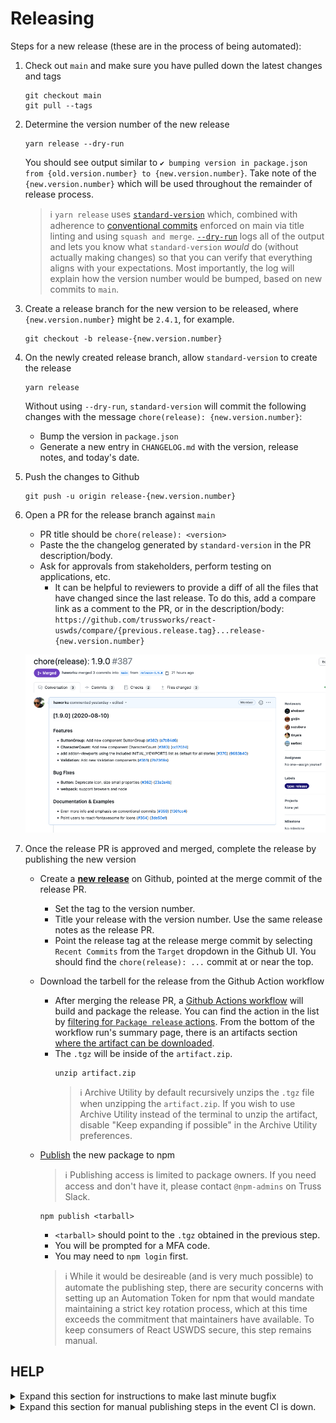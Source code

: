 # Releasing

Steps for a new release (these are in the process of being automated):

1. Check out `main` and make sure you have pulled down the latest changes and tags
   
   ```
   git checkout main
   git pull --tags
   ```

2. Determine the version number of the new release
   
   ```
   yarn release --dry-run
   ```
   You should see output similar to `✔ bumping version in package.json from {old.version.number} to {new.version.number}`. Take note of the `{new.version.number}` which will be used throughout the remainder of release process.
   
   > :information_source: `yarn release` uses [`standard-version`](https://github.com/conventional-changelog/standard-version) which, combined with adherence to [conventional commits](https://www.conventionalcommits.org/) enforced on main via title linting and using `squash and merge`.
   [`--dry-run`](https://github.com/conventional-changelog/standard-version#dry-run-mode) logs all of the output and lets you know what `standard-version` *would* do (without actually making changes) so that you can verify that everything aligns with your expectations. 
   Most importantly, the log will explain how the version number would be bumped, based on new commits to `main`. 

3. Create a release branch for the new version to be released, where `{new.version.number}` might be `2.4.1`, for example.
   
   ```
   git checkout -b release-{new.version.number} 
   ```

4. On the newly created release branch, allow `standard-version` to create the release
   
   ```
   yarn release
   ```
   
   Without using `--dry-run`, `standard-version` will commit the following changes with the message `chore(release): {new.version.number}`:
   - Bump the version in `package.json`
   - Generate a new entry in `CHANGELOG.md` with the version, release notes, and today's date.

5. Push the changes to Github
   
   ```
   git push -u origin release-{new.version.number}
   ```

6. Open a PR for the release branch against `main`

   - PR title should be `chore(release): <version>`
   - Paste the the changelog generated by `standard-version` in the PR description/body.
   - Ask for approvals from stakeholders, perform testing on applications, etc.
      - It can be helpful to reviewers to provide a diff of all the files that have changed since the last release. To do this, add a compare link as a comment to the PR, or in the description/body:
      `https://github.com/trussworks/react-uswds/compare/{previous.release.tag}...release-{new.version.number}`

   ![image](./release_PR.png)

7. Once the release PR is approved and merged, complete the release by publishing the new version

   -  Create a [**new release**](https://github.com/trussworks/react-uswds/releases/new) on Github, pointed at the merge commit of the release PR.
      - Set the tag to the version number.  
      - Title your release with the version number. Use the same release notes as the release PR.
      - Point the release tag at the release merge commit by selecting `Recent Commits` from the `Target` dropdown in the Github UI. You should find the `chore(release): ...` commit at or near the top.
   - Download the tarbell for the release from the Github Action workflow
      - After merging the release PR, a [Github Actions workflow](../.github/workflows/package-release.yml) will build and package the release. You can find the action in the list by [filtering for `Package release` actions](https://github.com/trussworks/react-uswds/actions/workflows/package-release.yml?query=is%3Asuccess). From the bottom of the workflow run's summary page, there is an artifacts section [where the artifact can be downloaded](https://github.com/actions/upload-artifact#where-does-the-upload-go).
      - The `.tgz` will be inside of the `artifact.zip`.
        ```
        unzip artifact.zip
        ```
         > :information_source: Archive Utility by default recursively unzips the `.tgz` file when unzipping the `artifact.zip`. If you wish to use Archive Utility instead of the terminal to unzip the artifact, disable "Keep expanding if possible" in the Archive Utility preferences.
   
   - [Publish](https://docs.npmjs.com/cli/v6/commands/npm-publish) the new package to npm
     > :information_source: Publishing access is limited to package owners. If you need access and don't have it, please contact `@npm-admins` on Truss Slack.
     ```
     npm publish <tarball>
     ```
     
     
     - `<tarball>` should point to the `.tgz` obtained in the previous step.
     - You will be prompted for a MFA code.
     - You may need to `npm login` first.

     > :information_source: While it would be desireable (and is very much possible) to automate the publishing step, there are security concerns with setting up an Automation Token for npm that would mandate maintaining a strict key rotation process, which at this time exceeds the commitment that maintainers have available. To keep consumers of React USWDS secure, this step remains manual.
  
## HELP  
 <details>
       <summary>Expand this section for instructions to make last minute bugfix</summary>
  <ul> 
  <li>For small bugfix, add commits on top of the existing release PR. Squash and merge the PR as usual.</li>
   
   <li>For significant bugfix you will need to redo the release process locally and redo your PR. Reset your local release branch, add bugfix commits (use conventional commits syntax). Rerun `yarn release`. The release chore commit should be the last commit on the branch. This way, the fix will be included in the changelog as a distinct commit. <i>Rebase and merge the PR </i>in this special case, so that the bugfix is maintained in the commit history.</li>
</ul>
</details>

 <details>
   <summary>Expand this section for manual publishing steps in the event CI is down.</summary>
     
   - **Ensure your working tree is clean** - Make sure there are no changes to your working directory and that no files are staged for commit. Be sure to remove any untracked files from your working directory as well.
   - **Fetch latest tag list**  - `git fetch --all --tags`
   - **Checkout the new release tag** - `git checkout 1.1.0` (replacing `1.1.0` with your tag)
   - **Rebuild app from scratch** - remove `node_modules` and run `yarn`, `yarn build`. If any errors occur, stop here.
   - **Publish the new package to npm** - `npm publish`.
 </details>
